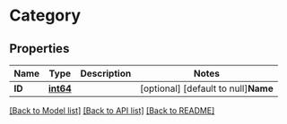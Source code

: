 # Category

## Properties

Name | Type | Description | Notes
------------ | ------------- | ------------- | -------------
**ID** | [**int64**](long.md) |  | [optional] [default to null]**Name** | **string** |  | [optional] [default to null]

[[Back to Model list]](./README.md#models) [[Back to API list]](./README.md#endpoints) [[Back to README]](./README.md)

